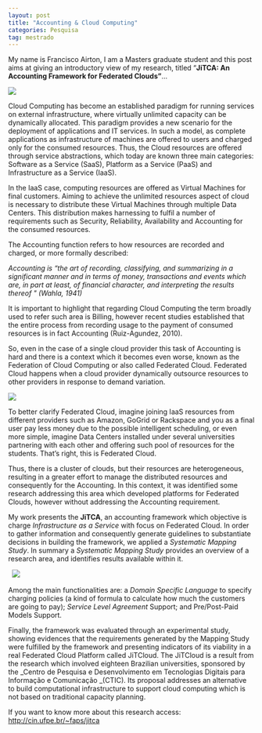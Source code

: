 ```yaml
---
layout: post
title: "Accounting & Cloud Computing"
categories: Pesquisa
tag: mestrado
---
```


My name is Francisco Airton, I am a Masters graduate student and this post aims at giving an introductory view of my research, titled “**JiTCA: An Accounting Framework for Federated Clouds”**…

![](https://github.com/assertlab/assertlab.github.io/_posts/2013-01-22-accounting-cloud-computing/figura1.png)

Cloud Computing has become an established paradigm for running services on external infrastructure, where virtually unlimited capacity can be dynamically allocated. This paradigm provides a new scenario for the deployment of applications and IT services. In such a model, as complete applications as infrastructure of machines are offered to users and charged only for the consumed resources. Thus, the Cloud resources are offered through service abstractions, which today are known three main categories: Software as a Service (SaaS), Platform as a Service (PaaS) and Infrastructure as a Service (IaaS).

In the IaaS case, computing resources are offered as Virtual Machines for final customers. Aiming to achieve the unlimited resources aspect of cloud is necessary to distribute these Virtual Machines through multiple Data Centers. This distribution makes harnessing to fulfil a number of requirements such as Security, Reliability, Availability and Accounting for the consumed resources.

The Accounting function refers to how resources are recorded and charged, or more formally described:

_Accounting is “the art of recording, classifying, and summarizing in a significant manner and in terms of money, transactions and events which are, in part at least, of financial character, and interpreting the results thereof " (Wahla, 1941)_

It is important to highlight that regarding Cloud Computing the term broadly used to refer such area is Billing, however recent studies established that the entire process from recording usage to the payment of consumed resources is in fact Accounting (Ruiz-Agundez, 2010).

So, even in the case of a single cloud provider this task of Accounting is hard and there is a context which it becomes even worse, known as the Federation of Cloud Computing or also called Federated Cloud. Federated Cloud happens when a cloud provider dynamically outsource resources to other providers in response to demand variation.

![](https://github.com/assertlab/assertlab.github.io/_posts/2013-01-22-accounting-cloud-computing/figura2.png)

To better clarify Federated Cloud, imagine joining IaaS resources from different providers such as Amazon, GoGrid or Rackspace and you as a final user pay less money due to the possible intelligent scheduling, or even more simple, imagine Data Centers installed under several universities partnering with each other and offering such pool of resources for the students. That’s right, this is Federated Cloud.

Thus, there is a cluster of clouds, but their resources are heterogeneous, resulting in a greater effort to manage the distributed resources and consequently for the Accounting. In this context, it was identified some research addressing this area which developed platforms for Federated Clouds, however without addressing the Accounting requirement.

My work presents the **JiTCA**, an accounting framework which objective is charge _Infrastructure as a Service_ with focus on Federated Cloud. In order to gather information and consequently generate guidelines to substantiate decisions in building the framework, we applied a _Systematic Mapping Study_. In summary a _Systematic Mapping Study_ provides an overview of a research area, and identifies results available within it.

&nbsp;
![](https://github.com/assertlab/assertlab.github.io/_posts/2013-01-22-accounting-cloud-computing/figura3.png)

Among the main functionalities are: a _Domain Specific Language_ to specify charging policies (a kind of formula to calculate how much the customers are going to pay); _Service Level Agreement_ Support; and Pre/Post-Paid Models Support.

Finally, the framework was evaluated through an experimental study, showing evidences that the requirements generated by the Mapping Study were fulfilled by the framework and presenting indicators of its viability in a real Federated Cloud Platform called JiTCloud. The JiTCloud is a result from the research which involved eighteen Brazilian universities, sponsored by the _Centro de Pesquisa e Desenvolvimento em Tecnologias Digitais para Informação e Comunicação _(CTIC). Its proposal addresses an alternative to build computational infrastructure to support cloud computing which is not based on traditional capacity planning.

If you want to know more about this research access: http://cin.ufpe.br/~faps/jitca